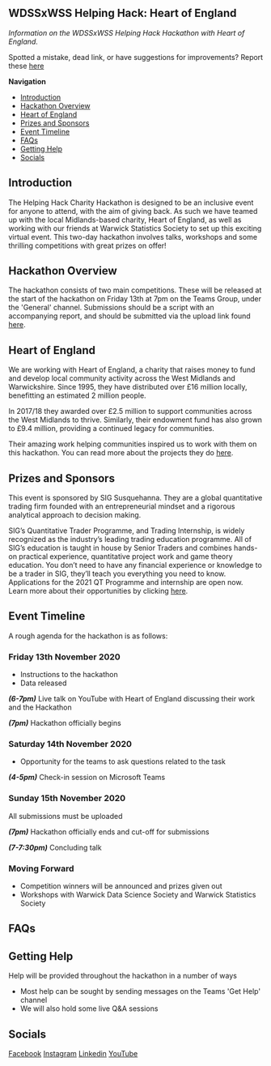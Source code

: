 ## WDSSxWSS Helping Hack: Heart of England

*Information on the WDSSxWSS Helping Hack Hackathon with Heart of England.*

Spotted a mistake, dead link, or have suggestions for improvements? Report these [here](https://github.com/warwickdatascience/helping-hack/issues/new)

**Navigation**
* [Introduction](#introduction)
* [Hackathon Overview](#hackathon-overview)
* [Heart of England](#heart-of-england)
* [Prizes and Sponsors](#prizes-and-sponsors)
* [Event Timeline](#event-timeline)
* [FAQs](#faqs)
* [Getting Help](#getting-help)
* [Socials](#socials)


## Introduction

The Helping Hack Charity Hackathon is designed to be an inclusive event for anyone to attend, with the aim of giving back.
As such we have teamed up with the local Midlands-based charity, Heart of England, as well as working with our friends 
at Warwick Statistics Society to set up this exciting virtual event. This two-day hackathon involves talks, workshops 
and some thrilling competitions with great prizes on offer!

## Hackathon Overview

The hackathon consists of two main competitions. These will be released at the start of the hackathon on Friday 13th at 7pm
on the Teams Group, under the 'General' channel. Submissions should be a script with an accompanying report, and should
be submitted via the upload link found [here]().

## Heart of England

We are working with Heart of England, a charity that raises money to fund and develop local community activity across 
the West Midlands and Warwickshire. Since 1995, they have distributed over £16 million locally, benefitting an 
estimated 2 million people. 

In 2017/18 they awarded over £2.5 million to support communities across the West Midlands to thrive. Similarly, 
their endowment fund has also grown to £9.4 million, providing a continued legacy for communities.

Their amazing work helping communities inspired us to work with them on this hackathon. You can read more about the
projects they do [here](https://www.heartofenglandcf.co.uk/).

## Prizes and Sponsors

This event is sponsored by SIG Susquehanna. They are a global quantitative trading firm founded with an entrepreneurial 
mindset and a rigorous analytical approach to decision making.

SIG’s Quantitative Trader Programme, and Trading Internship, is widely recognized as the industry’s leading trading 
education programme. All of SIG’s education is taught in house by Senior Traders and combines hands-on practical 
experience, quantitative project work and game theory education. You don’t need to have any financial experience or 
knowledge to be a trader in SIG, they’ll teach you everything you need to know. Applications for the 2021 QT Programme 
and internship are open now. Learn more about their opportunities by clicking [here](https://www.sig.com/campus-programmes/trading/).

## Event Timeline

A rough agenda for the hackathon is as follows:

### Friday 13th November 2020

- Instructions to the hackathon
- Data released

***(6-7pm)*** Live talk on YouTube with Heart of England discussing their work and the Hackathon

***(7pm)*** Hackathon officially begins

### Saturday 14th November 2020

- Opportunity for the teams to ask questions related to the task

***(4-5pm)*** Check-in session on Microsoft Teams

### Sunday 15th November 2020

All submissions must be uploaded

***(7pm)*** Hackathon officially ends and cut-off for submissions

***(7-7:30pm)*** Concluding talk 

### Moving Forward

- Competition winners will be announced and prizes given out
- Workshops with Warwick Data Science Society and Warwick Statistics Society


## FAQs



## Getting Help

Help will be provided throughout the hackathon in a number of ways
- Most help can be sought by sending messages on the Teams 'Get Help' channel
- We will also hold some live Q&A sessions

## Socials

[Facebook](link.wdss.io/facebook)
[Instagram](link.wdss.io/instagram)
[Linkedin](link.wdss.io/linkedin)
[YouTube](link.wdss.io/youtube)


